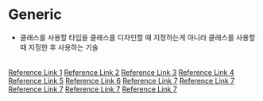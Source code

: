 ﻿# Generic

- 클래스를 사용할 타입을 클래스를 디자인할 때 지정하는게 아니라 클래스를 사용할 때 지정한 후 사용하는 기술

######
[Reference Link 1](https://funfunhanblog.tistory.com/71)
[Reference Link 2](https://bm4904.tistory.com/70)
[Reference Link 3](https://morm.tistory.com/178?category=732836)
[Reference Link 4](https://slaner.tistory.com/122)
[Reference Link 5](https://slaner.tistory.com/126?category=546234)
[Reference Link 6](https://adibong.tistory.com/entry/%ED%8E%8C-c-%EC%A0%9C%EB%84%A4%EB%A6%AD-%EC%99%84%EB%B2%BD%EC%A0%95%EB%A6%AC%ED%95%B4%EB%B3%B4%EC%9F%88)
[Reference Link 7](https://centbin-dev.tistory.com/4)
[Reference Link 7](http://blog.naver.com/PostView.nhn?blogId=curlicu&logNo=40139910788&parentCategoryNo=&categoryNo=&viewDate=&isShowPopularPosts=false&from=postView)
[Reference Link 7](https://slaner.tistory.com/126)
[Reference Link 7](https://qzqz.tistory.com/214)
[Reference Link 7](https://qzqz.tistory.com/213?category=752329)